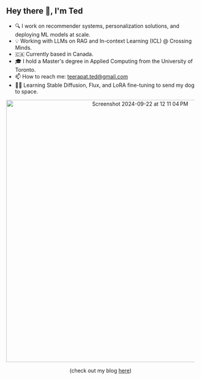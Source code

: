 ## Hey there 👋, I'm Ted

- 🔍 I work on recommender systems, personalization solutions, and deploying ML models at scale.  
- 💡 Working with LLMs on RAG and In-context Learning (ICL) @ Crossing Minds.  
- 🇨🇦 Currently based in Canada.  
- 🎓 I hold a Master's degree in Applied Computing from the University of Toronto.  
- 📫 How to reach me: teerapat.ted@gmail.com
- 👨‍💻 Learning Stable Diffusion, Flux, and LoRA fine-tuning to send my dog to space.

<div align="center">
<img width="700" alt="Screenshot 2024-09-22 at 12 11 04 PM" src="https://github.com/user-attachments/assets/4cd4c56d-725e-4510-bd2b-1b84917f6641">
</div>  
<p align="center">
(check out my blog <a href="https://medium.com/@teerapat.ted/65f66622cacd" target="_blank">here</a>)
</p>

<!--
**tedchsk/tedchsk** is a ✨ _special_ ✨ repository because its `README.md` (this file) appears on your GitHub profile.

Here are some ideas to get you started:

- 🔭 I’m currently working on ...
- 🌱 I’m currently learning ...
- 👯 I’m looking to collaborate on ...
- 🤔 I’m looking for help with ...
- 💬 Ask me about ...
- 📫 How to reach me: ...
- 😄 Pronouns: ...
- ⚡ Fun fact: ...
-->
